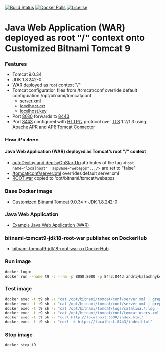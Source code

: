 [![Build Status](https://travis-ci.org/AndriyKalashnykov/bitnami-tomcat9-jdk18-root-war.svg?branch=master)](https://travis-ci.org/AndriyKalashnykov/bitnami-tomcat9-jdk18-root-war)
[![Docker Pulls](https://img.shields.io/docker/pulls/andriykalashnykov/bitnami-tomcat9-jdk18-root-war.svg)](https://hub.docker.com/r/andriykalashnykov/bitnami-tomcat9-jdk18-root-war/)
[![License](https://img.shields.io/hexpm/l/plug.svg?maxAge=2592000)]()

# Java Web Application (WAR) deployed as root "/" context onto Customized Bitnami Tomcat 9

### Features

* Tomcat 9.0.34
* JDK 1.8.242-0
* WAR deployed as root context "/"
* Tomcat configuration files from /tomcat/conf override default configuration /opt/bitnami/tomcat/conf
  * [server.xml]
  * [localhost.crt]
  * [localhost.key]
* Port [8080] forwards to [8443]
* Port [8443] configured with [HTTP/2] protocol over [TLS] 1.2/1.3 using [Apache APR] and [APR Tomcat Connector]

### How it's done

####  Java Web Application (WAR) deployed as Tomcat's root "/" context

* [autoDeploy and deployOnStartUp] attributes of the tag `<Host name="localhost"  appBase="webapps".../>` are set to "false"
* [/tomcat/conf/server.xml] overrides default server.xml
* [ROOT.war] copied to /opt/bitnami/tomcat/webapps


### Base Docker image

* [Customized Bitnami Tomcat 9.0.34 + JDK 1.8.242-0]

### Java Web Application

* [Example Java Web Application (WAR)]


### bitnami-tomcat9-jdk18-root-war published on DockerHub

* [bitnami-tomcat9-jdk18-root-war on DockerHub]

### Run image

```bash
docker login
docker run --name t9 -d --rm -p 8080:8080 -p 8443:8443 andriykalashnykov/bitnami-tomcat9-jdk18-root-war:latest
```

### Test image

```bash
docker exec -t t9 sh -c "cat /opt/bitnami/tomcat/conf/server.xml | grep 'custom config'"
docker exec -t t9 sh -c "cat /opt/bitnami/tomcat/conf/server.xml | grep 'TLSv1.3,TLSv1.2'"
docker exec -t t9 sh -c "cat /opt/bitnami/tomcat/logs/catalina.*.log | grep 'APR'"
docker exec -t t9 sh -c "cat /opt/bitnami/tomcat/conf/tomcat-users.xml | grep 'admin-script'"
docker exec -t t9 sh -c "curl http://localhost:8080/index.html"
docker exec -t t9 sh -c "curl -k https://localhost:8443/index.html"
```

### Stop image

```bash
docker stop t9
```

[Customized Bitnami Tomcat 9.0.34 + JDK 1.8.242-0]:
https://hub.docker.com/r/andriykalashnykov/bitnami-tomcat9-jdk18

[Example Java Web Application (WAR)]: https://github.com/AndriyKalashnykov/tomcat-root-war

[Apache APR]: https://apr.apache.org/

[APR Tomcat Connector]: http://tomcat.apache.org/tomcat-9.0-doc/apr.html

[HTTP/2]: https://en.wikipedia.org/wiki/HTTP/2

[TLS]: https://en.wikipedia.org/wiki/Transport_Layer_Security

[8080]: https://github.com/AndriyKalashnykov/bitnami-tomcat9-jdk18-root-war/blob/3606f5c6486d06f3006fdb47c586171a026b2e70/tomcat/conf/server.xml#L69

[8443]: https://github.com/AndriyKalashnykov/bitnami-tomcat9-jdk18-root-war/blob/3606f5c6486d06f3006fdb47c586171a026b2e70/tomcat/conf/server.xml#L71

[server.xml]: https://github.com/AndriyKalashnykov/bitnami-tomcat9-jdk18-root-war/blob/master/tomcat/conf/server.xml

[localhost.crt]: https://github.com/AndriyKalashnykov/bitnami-tomcat9-jdk18-root-war/blob/master/tomcat/conf/localhost.crt

[localhost.key]: https://github.com/AndriyKalashnykov/bitnami-tomcat9-jdk18-root-war/blob/master/tomcat/conf/localhost.key

[autoDeploy and deployOnStartUp]: https://github.com/AndriyKalashnykov/bitnami-tomcat9-jdk18-root-war/blob/165246dba8f0e51ece6d3557368b168339312817/tomcat/conf/server.xml#L158

[/tomcat/conf/server.xml]: https://github.com/AndriyKalashnykov/bitnami-tomcat9-jdk18-root-war/blob/165246dba8f0e51ece6d3557368b168339312817/Dockerfile#L24

[ROOT.war]: https://github.com/AndriyKalashnykov/bitnami-tomcat9-jdk18-root-war/blob/165246dba8f0e51ece6d3557368b168339312817/Dockerfile#L29

[bitnami-tomcat9-jdk18-root-war on DockerHub]: https://hub.docker.com/r/andriykalashnykov/bitnami-tomcat9-jdk18-root-war
